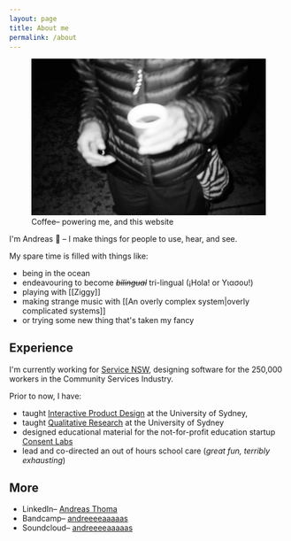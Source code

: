 ```yaml
---
layout: page
title: About me
permalink: /about
---
```

<!-- My design work solves complex product and service challenges through deep-research, strategic thinking, and considered experimentation. Beginning with understanding each element in a context and system → resulting in work that feels intuitive and refined. -->

<!-- As a creator, I aim to explore complex emotions and ideas through experiential mediums like music, film, and more. I want to investigate the human experience (both that of others, and my own), creating space for reflection. -->

<!-- Whether it's a product or a service; a collection of music or a short film; I value commitment to thoughtful experimentation that guides towards a clear purpose.  -->

<!-- **The result– I hope– is work that communicates with immediacy while inviting deeper engagement.** -->

<figure class="wide">
  <img src ="assets/me-coffee.jpg" alt="A black and white photo of me and a coffee">
  <figcaption>Coffee– powering me, and this website</figcaption>
</figure>
I'm Andreas 👋 – I make things for people to use, hear, and see.

My spare time is filled with things like:
- being in the ocean
- endeavouring to become *~~bilingual~~* tri-lingual (¡Hola! or Υιασου!)
- playing with [[Ziggy]]
- making strange music with [[An overly complex system|overly complicated systems]]
- or trying some new thing that's taken my fancy

## Experience
I'm currently working for [Service NSW](https://www.service.nsw.gov.au/about-us/digital-capabilities), designing software for the 250,000 workers in the Community Services Industry.

Prior to now, I have:

- taught [Interactive Product Design](https://www.sydney.edu.au/units/DECO3200) at the University of Sydney,
- taught [Qualitative Research](https://www.sydney.edu.au/units/DECO2019) at the University of Sydney
- designed educational material for the not-for-profit education startup [Consent Labs](https://www.consentlabs.org.au/)
- lead and co-directed an out of hours school care (*great fun, terribly exhausting*)

<!-- <div class="">
    <div class="">
      <flex class="align-baseline stack-mobile">
        <div class="label muted">
          <p>2024 – 25</p>
        </div>
        <div>
          <p class="m-0">Intelligent Automation at icare</p>
          <p class="muted m-0">Developed an automated reminder process saving 1,800 hours per year and contributed to another automation reducing workload by 1.2 FTE. Also designed developer, business, and operational guide templates to improve process documentation and efficiency.</p>
        </div>
      </flex>
    </div>
    <div class="">
      <flex class="align-baseline stack-mobile">
        <div class="label muted">
          <p>2024</p>
        </div>
        <div>
          <p style="margin-top: 0.25rem; margin-bottom:0rem">Product Design at Service NSW</p>
          <p class="muted" style="margin-top: 0rem">Learnt and collaborated in a lean cross functional team, delivering a number of live pages on the ServiceNSW website. Planned, designed, and developed an internal tool for use by 70+ product teams to aid accessibility work.</p>
        </div>
      </flex>
    </div>
    <div class="">
      <flex class="align-baseline stack-mobile">
        <div class="label muted">
          <p>2021 – 23</p>
        </div>
        <div>
          <p style="margin: 0rem">Curriculum Designer / Facilitator at Consent Labs</p>
          <p class="muted m-0">Taught stuff</p>
          </div>
      </flex>
    </div>
    <div class="">
      <flex class="align-baseline stack-mobile">
        <div class="label muted">
          <p>2023</p>
        </div>
        <div>
          <p style="margin-top: 0rem">Casual Academic at The University of Sydney</p>
          <p class="muted">Wrote stuff</p>
        </div>
      </flex>
    </div>
</div>-->

## More
<ul>
    <li>LinkedIn– <a href="https://www.linkedin.com/in/andreas-thoma-7636a4136/">Andreas Thoma</a></li>
    <li>Bandcamp– <a href="https://andreeeeaaaaas.bandcamp.com/">andreeeeaaaaas</a></li>
    <li>Soundcloud– <a href="https://soundcloud.com/andreeeeaaaaas">andreeeeaaaaas</a></li>
</ul>
